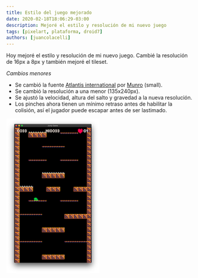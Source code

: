 ```yaml
---
title: Estilo del juego mejorado
date: 2020-02-18T18:06:29-03:00
description: Mejoré el estilo y resolución de mi nuevo juego
tags: [pixelart, plataforma, droid7]
authors: [juancolacelli]
---
```


Hoy mejoré el estilo y resolución de mi nuevo juego. Cambié la resolución de 16px a 8px y también mejoré el tileset.

*Cambios menores*
- Se cambió la fuente [Atlantis international](https://www.ffonts.net/Atlantis-International.font) por [Munro](https://www.ffonts.net/Munro.font) (small).
- Se cambió la resolución a una menor (135x240px).
- Se ajustó la velocidad, altura del salto y gravedad a la nueva resolución.
- Los pinches ahora tienen un mínimo retraso antes de habilitar la colisión, así el jugador puede escapar antes de ser lastimado.

![Game screenshot](screenshot.png)
